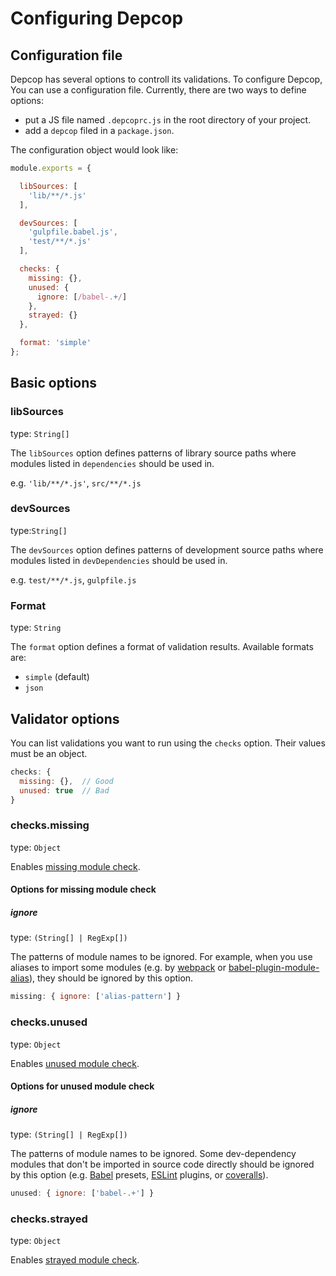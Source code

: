 # Configuring Depcop

## Configuration file

Depcop has several options to controll its validations.
To configure Depcop, You can use a configuration file.
Currently, there are two ways to define options:

* put a JS file named `.depcoprc.js` in the root directory of your project.
* add a `depcop` filed in a `package.json`.

The configuration object would look like:

```js
module.exports = {

  libSources: [
    'lib/**/*.js'
  ],

  devSources: [
    'gulpfile.babel.js',
    'test/**/*.js'
  ],

  checks: {
    missing: {},
    unused: {
      ignore: [/babel-.+/]
    },
    strayed: {}
  },

  format: 'simple'
};
```

## Basic options

### libSources

type: `String[]`

The `libSources` option defines patterns of library source paths where
modules listed in `dependencies` should be used in.

e.g. `'lib/**/*.js'`, `src/**/*.js`

### devSources

type:`String[]`

The `devSources` option defines patterns of development source paths where
modules listed in `devDependencies` should be used in.

e.g. `test/**/*.js`, `gulpfile.js`

### Format

type: `String`

The `format` option defines a format of validation results.
Available formats are:

* `simple` (default)
* `json`

## Validator options

You can list validations you want to run using the `checks` option.
Their values must be an object.

```js
checks: {
  missing: {},  // Good
  unused: true  // Bad
}
```

### checks.missing

type: `Object`

Enables [missing module check].

#### Options for missing module check

##### ignore

type: `(String[] | RegExp[])`

The patterns of module names to be ignored. For example, when you use aliases to import some modules
(e.g. by [webpack] or [babel-plugin-module-alias]), they should be ignored by this option.

```js
missing: { ignore: ['alias-pattern'] }
```

### checks.unused

type: `Object`

Enables [unused module check].

#### Options for unused module check

##### ignore

type: `(String[] | RegExp[])`

The patterns of module names to be ignored.
Some dev-dependency modules that don't be imported in source code directly should be ignored
by this option (e.g. [Babel] presets, [ESLint] plugins, or [coveralls]).

```js
unused: { ignore: ['babel-.+'] }
```

### checks.strayed

type: `Object`

Enables [strayed module check].

[missing module check]: /docs/validations.md#missing-module-check
[unused module check]: /docs/validations.md#unused-module-check
[strayed module check]: /docs/validations.md#strayed-module-check

[webpack]: https://webpack.github.io/
[Babel]: https://babeljs.io/
[babel-plugin-module-alias]: https://github.com/tleunen/babel-plugin-module-alias
[ESLint]: http://eslint.org/
[coveralls]: https://github.com/nickmerwin/node-coveralls
